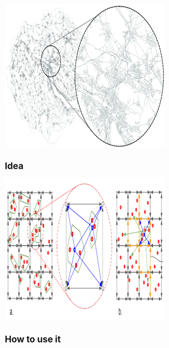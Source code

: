 <html>
<head>
  
</head>
<body>

<p align="center">
  <img width="800" height="450" src="/src/main/resources/img/RoadNet.png">
</p>

<h1>Idea</h1>
<div align="justify">
  
  <p align="center">
  <img width="800" height="450" src="/src/main/resources/img/SuperNetwork.png">
  </p>


</div>

<h1>How to use it</h1>
<div align="justify">
  


</div>


</body>
</html>
